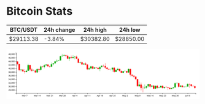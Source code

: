 # Bitcoin Stats

BTC/USDT|24h change|24h high|24h low|
|---|---|---|---|
|$29113.38|-3.84%|$30382.80|$28850.00|

<img src="./chart.svg">
